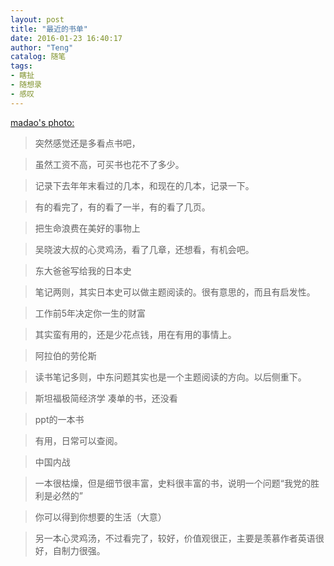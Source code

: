 ```yaml
---
layout: post
title: "最近的书单"
date: 2016-01-23 16:40:17
author: "Teng"
catalog: 随笔
tags:
- 瞎扯
- 随想录
- 感叹
---
```

[madao's photo:](http://matengteng.lofter.com/post/11cb04_9b02040)

> 突然感觉还是多看点书吧，

> 虽然工资不高，可买书也花不了多少。

> 记录下去年年末看过的几本，和现在的几本，记录一下。

> 有的看完了，有的看了一半，有的看了几页。

> 把生命浪费在美好的事物上

> 吴晓波大叔的心灵鸡汤，看了几章，还想看，有机会吧。

> 东大爸爸写给我的日本史

> 笔记两则，其实日本史可以做主题阅读的。很有意思的，而且有启发性。

> 工作前5年决定你一生的财富

> 其实蛮有用的，还是少花点钱，用在有用的事情上。

> 阿拉伯的劳伦斯

> 读书笔记多则，中东问题其实也是一个主题阅读的方向。以后侧重下。

> 斯坦福极简经济学
> 凑单的书，还没看

> ppt的一本书

> 有用，日常可以查阅。

> 中国内战

> 一本很枯燥，但是细节很丰富，史料很丰富的书，说明一个问题“我党的胜利是必然的”

> 你可以得到你想要的生活（大意）

> 另一本心灵鸡汤，不过看完了，较好，价值观很正，主要是羡慕作者英语很好，自制力很强。
